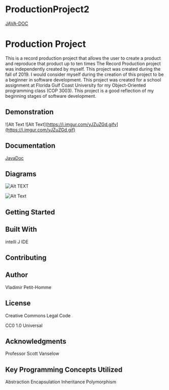 # ProductionProject2
[JAVA-DOC](https://vladrph.github.io/ProductionProject2/)

# Production Project 

This is a record production project that allows the user to create a product and reproduce that product up to ten times The Record Production project was independently created by myself. This project was created during the fall of 2019. I would consider myself during the creation of this project to be a beginner in software development. This project was created for a school assignment at Florida Gulf Coast University for my Object-Oriented programming class (COP 3003). This project is a good reflection of my beginning stages of software development.  

## [](https://github.com/PV-COP/PV-README-TEMPLATE/blob/master/TitleOnlyTemplate.md#demonstration)Demonstration
![Alt Text
![Alt Text](https://i.imgur.com/yJZuZGd.gifv](https://i.imgur.com/yJZuZGd.gif)

## [](https://github.com/PV-COP/PV-README-TEMPLATE/blob/master/TitleOnlyTemplate.md#documentation)Documentation

[JavaDoc]([https://vladrph.github.io/ProductionProject2/](https://vladrph.github.io/ProductionProject2/))

## [](https://github.com/PV-COP/PV-README-TEMPLATE/blob/master/TitleOnlyTemplate.md#diagrams)Diagrams

![Alt TEXT]([https://raw.githubusercontent.com/vladrph/ProductionProject2/master/docs/productionproject/ProductDatabase%20%5B2%5D%20VISUALS.png](https://raw.githubusercontent.com/vladrph/ProductionProject2/master/docs/productionproject/ProductDatabase%20%5B2%5D%20VISUALS.png))

![Alt Text]()
## [](https://github.com/PV-COP/PV-README-TEMPLATE/blob/master/TitleOnlyTemplate.md#getting-started)Getting Started

## [](https://github.com/PV-COP/PV-README-TEMPLATE/blob/master/TitleOnlyTemplate.md#built-with)Built With
intelli J IDE

## [](https://github.com/PV-COP/PV-README-TEMPLATE/blob/master/TitleOnlyTemplate.md#contributing)Contributing

## [](https://github.com/PV-COP/PV-README-TEMPLATE/blob/master/TitleOnlyTemplate.md#author)Author
Vladimir Petit-Homme

## [](https://github.com/PV-COP/PV-README-TEMPLATE/blob/master/TitleOnlyTemplate.md#license)License
Creative Commons Legal Code

CC0 1.0 Universal
## [](https://github.com/PV-COP/PV-README-TEMPLATE/blob/master/TitleOnlyTemplate.md#acknowledgments)Acknowledgments
Professor Scott Vanselow 


## [](https://github.com/PV-COP/PV-README-TEMPLATE/blob/master/TitleOnlyTemplate.md#key-programming-concepts-utilized)Key Programming Concepts Utilized
Abstraction
Encapsulation
Inheritance
Polymorphism
